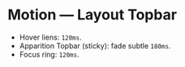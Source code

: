 # Motion — Layout Topbar

- Hover liens: `120ms`.
- Apparition Topbar (sticky): fade subtle `180ms`.
- Focus ring: `120ms`.
